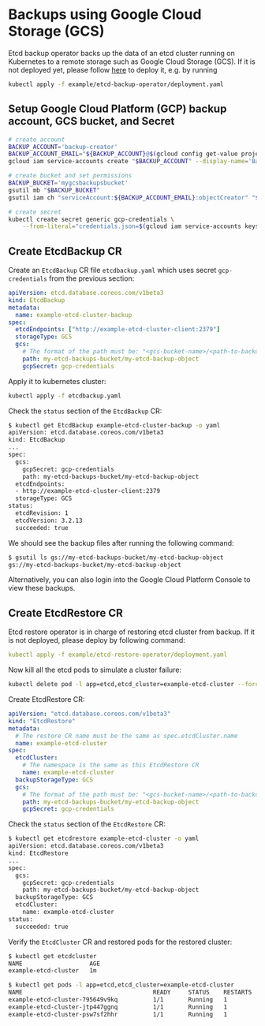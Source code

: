 # Backups using Google Cloud Storage (GCS)

Etcd backup operator backs up the data of an etcd cluster running on Kubernetes to a remote storage such as Google Cloud Storage (GCS). If it is not deployed yet, please follow [here](walkthrough/backup-operator.md#deploy-etcd-backup-operator) to deploy it, e.g. by running

```sh
kubectl apply -f example/etcd-backup-operator/deployment.yaml
```

## Setup Google Cloud Platform (GCP) backup account, GCS bucket, and Secret

  ```bash
  # create account
  BACKUP_ACCOUNT='backup-creator'
  BACKUP_ACCOUNT_EMAIL="${BACKUP_ACCOUNT}@$(gcloud config get-value project).iam.gserviceaccount.com"
  gcloud iam service-accounts create "$BACKUP_ACCOUNT" --display-name='Backup creator service account'

  # create bucket and set permissions
  BACKUP_BUCKET='mygcsbackupsbucket'
  gsutil mb "$BACKUP_BUCKET"
  gsutil iam ch "serviceAccount:${BACKUP_ACCOUNT_EMAIL}:objectCreator" "$BACKUP_BUCKET"

  # create secret
  kubectl create secret generic gcp-credentials \
      --from-literal="credentials.json=$(gcloud iam service-accounts keys create - --iam-account="$BACKUP_ACCOUNT_EMAIL")"
  ```

## Create EtcdBackup CR

Create an `EtcdBackup` CR file `etcdbackup.yaml` which uses secret `gcp-credentials` from the previous section:

```yaml
apiVersion: etcd.database.coreos.com/v1beta3
kind: EtcdBackup
metadata:
  name: example-etcd-cluster-backup
spec:
  etcdEndpoints: ["http://example-etcd-cluster-client:2379"]
  storageType: GCS
  gcs:
    # The format of the path must be: "<gcs-bucket-name>/<path-to-backup-object>"
    path: my-etcd-backups-bucket/my-etcd-backup-object
    gcpSecret: gcp-credentials
```

Apply it to kubernetes cluster:

```sh
kubectl apply -f etcdbackup.yaml
```

Check the `status` section of the `EtcdBackup` CR:

```sh
$ kubectl get EtcdBackup example-etcd-cluster-backup -o yaml
apiVersion: etcd.database.coreos.com/v1beta3
kind: EtcdBackup
...
spec:
  gcs:
    gcpSecret: gcp-credentials
    path: my-etcd-backups-bucket/my-etcd-backup-object
  etcdEndpoints:
  - http://example-etcd-cluster-client:2379
  storageType: GCS
status:
  etcdRevision: 1
  etcdVersion: 3.2.13
  succeeded: true

```

We should see the backup files after running the following command:

```bash
$ gsutil ls gs://my-etcd-backups-bucket/my-etcd-backup-object
gs://my-etcd-backups-bucket/my-etcd-backup-object
```

Alternatively, you can also login into the Google Cloud Platform Console to view these backups.

## Create EtcdRestore CR

Etcd restore operator is in charge of restoring etcd cluster from backup. If it is not deployed, please deploy by following command:

```yaml
kubectl apply -f example/etcd-restore-operator/deployment.yaml
```

Now kill all the etcd pods to simulate a cluster failure:

```sh
kubectl delete pod -l app=etcd,etcd_cluster=example-etcd-cluster --force --grace-period=0
```

Create EtcdRestore CR:

```yaml
apiVersion: "etcd.database.coreos.com/v1beta3"
kind: "EtcdRestore"
metadata:
  # The restore CR name must be the same as spec.etcdCluster.name
  name: example-etcd-cluster
spec:
  etcdCluster:
    # The namespace is the same as this EtcdRestore CR
    name: example-etcd-cluster
  backupStorageType: GCS
  gcs:
    # The format of the path must be: "<gcs-bucket-name>/<path-to-backup-file>"
    path: my-etcd-backups-bucket/my-etcd-backup-object
    gcpSecret: gcp-credentials
```

Check the `status` section of the `EtcdRestore` CR:

```sh
$ kubectl get etcdrestore example-etcd-cluster -o yaml
apiVersion: etcd.database.coreos.com/v1beta3
kind: EtcdRestore
...
spec:
  gcs:
    gcpSecret: gcp-credentials
    path: my-etcd-backups-bucket/my-etcd-backup-object
  backupStorageType: GCS
  etcdCluster:
    name: example-etcd-cluster
status:
  succeeded: true
```

Verify the `EtcdCluster` CR and restored pods for the restored cluster:

```sh
$ kubectl get etcdcluster
NAME                   AGE
example-etcd-cluster   1m

$ kubectl get pods -l app=etcd,etcd_cluster=example-etcd-cluster
NAME                                     READY     STATUS    RESTARTS   AGE
example-etcd-cluster-795649v9kq          1/1       Running   1          3m
example-etcd-cluster-jtp447ggnq          1/1       Running   1          4m
example-etcd-cluster-psw7sf2hhr          1/1       Running   1          4m
```
